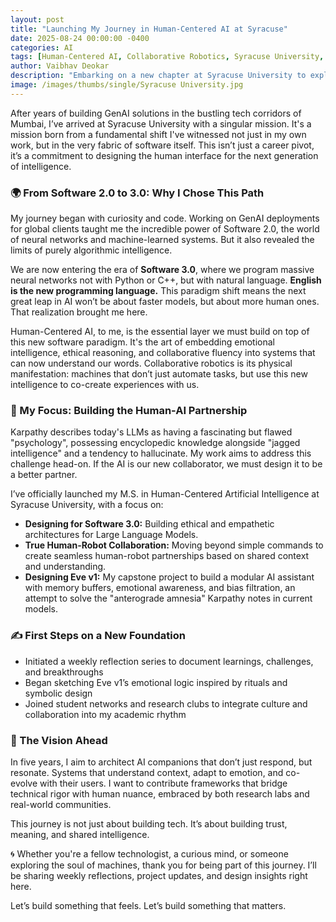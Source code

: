 ```yaml
---
layout: post
title: "Launching My Journey in Human-Centered AI at Syracuse"
date: 2025-08-24 00:00:00 -0400
categories: AI
tags: [Human-Centered AI, Collaborative Robotics, Syracuse University, GenAI, Personal Journey, Software 3.0]
author: Vaibhav Deokar
description: "Embarking on a new chapter at Syracuse University to explore the frontiers of emotionally resonant AI and collaborative robotics, inspired by the shift to Software 3.0."
image: /images/thumbs/single/Syracuse University.jpg
---
```


After years of building GenAI solutions in the bustling tech corridors of Mumbai, I’ve arrived at Syracuse University with a singular mission. It's a mission born from a fundamental shift I've witnessed not just in my own work, but in the very fabric of software itself. This isn’t just a career pivot, it’s a commitment to designing the human interface for the next generation of intelligence.

### 🌍 From Software 2.0 to 3.0: Why I Chose This Path
My journey began with curiosity and code. Working on GenAI deployments for global clients taught me the incredible power of Software 2.0, the world of neural networks and machine-learned systems. But it also revealed the limits of purely algorithmic intelligence.

We are now entering the era of **Software 3.0**, where we program massive neural networks not with Python or C++, but with natural language. **English is the new programming language.** This paradigm shift means the next great leap in AI won’t be about faster models, but about more human ones. That realization brought me here.

Human-Centered AI, to me, is the essential layer we must build on top of this new software paradigm. It's the art of embedding emotional intelligence, ethical reasoning, and collaborative fluency into systems that can now understand our words. Collaborative robotics is its physical manifestation: machines that don’t just automate tasks, but use this new intelligence to co-create experiences with us.

### 🧠 My Focus: Building the Human-AI Partnership
Karpathy describes today's LLMs as having a fascinating but flawed "psychology", possessing encyclopedic knowledge alongside "jagged intelligence" and a tendency to hallucinate. My work aims to address this challenge head-on. If the AI is our new collaborator, we must design it to be a better partner.

I’ve officially launched my M.S. in Human-Centered Artificial Intelligence at Syracuse University, with a focus on:

- **Designing for Software 3.0:** Building ethical and empathetic architectures for Large Language Models.
- **True Human-Robot Collaboration:** Moving beyond simple commands to create seamless human-robot partnerships based on shared context and understanding.
- **Designing Eve v1:** My capstone project to build a modular AI assistant with memory buffers, emotional awareness, and bias filtration, an attempt to solve the "anterograde amnesia" Karpathy notes in current models.

### ✍️ First Steps on a New Foundation

- Initiated a weekly reflection series to document learnings, challenges, and breakthroughs
- Began sketching Eve v1’s emotional logic inspired by rituals and symbolic design
- Joined student networks and research clubs to integrate culture and collaboration into my academic rhythm

### 🔭 The Vision Ahead

In five years, I aim to architect AI companions that don’t just respond, but resonate. Systems that understand context, adapt to emotion, and co-evolve with their users. I want to contribute frameworks that bridge technical rigor with human nuance, embraced by both research labs and real-world communities.

This journey is not just about building tech. It’s about building trust, meaning, and shared intelligence.

🌀 Whether you're a fellow technologist, a curious mind, or someone exploring the soul of machines, thank you for being part of this journey. I’ll be sharing weekly reflections, project updates, and design insights right here.

Let’s build something that feels. Let’s build something that matters.
